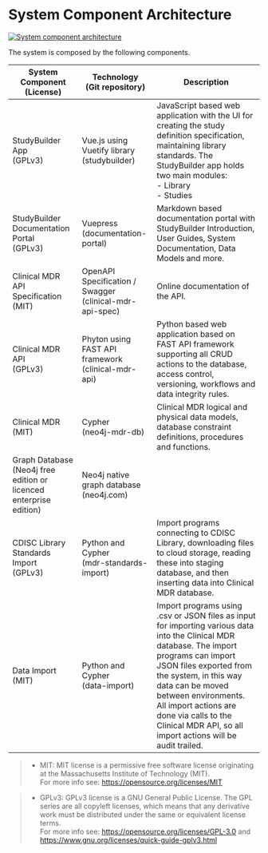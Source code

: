 # System Component Architecture

[![System component architecture](~@source/images/documentation/studybuilder-system-components.svg)](../../images/documentation/studybuilder-system-components.svg)

The system is composed by the following components.

| System Component <br> (License) | Technology <br> (Git repository) | Description |
| ------ | ------ | ------------------ |
| StudyBuilder App <br> (GPLv3)     | Vue.js using Vuetify library <br> (studybuilder) | JavaScript based web application with the UI for creating the study definition specification, maintaining library standards. The StudyBuilder app holds two main modules: <br> - Library <br> - Studies | 
| StudyBuilder Documentation Portal <br> (GPLv3) | Vuepress <br> (documentation-portal) | Markdown based documentation portal with StudyBuilder Introduction, User Guides, System Documentation, Data Models and more. |
| Clinical MDR API Specification <br> (MIT) | OpenAPI Specification / Swagger <br> (clinical-mdr-api-spec) | Online documentation of the API. |
| Clinical MDR API <br> (GPLv3) | Phyton using FAST API framework <br> (clinical-mdr-api) | Python based web application based on FAST API framework supporting all CRUD actions to the database, access control, versioning, workflows and data integrity rules. |
| Clinical MDR <br> (MIT) | Cypher <br> (neo4j-mdr-db) | Clinical MDR logical and physical data models, database constraint definitions, procedures and functions. |
| Graph Database <br> (Neo4j free edition or licenced enterprise edition) | Neo4j native graph database <br> (neo4j.com) |
| CDISC Library Standards Import <br> (GPLv3) | Python and Cypher <br> (mdr-standards-import) | Import programs connecting to CDISC Library, downloading files to cloud storage, reading these into staging database, and then inserting data into Clinical MDR database. |
| Data Import <br> (MIT) | Python and Cypher <br> (data-import) | Import programs using .csv or JSON files as input for importing various data into the Clinical MDR database. The import programs can import JSON files exported from the system, in this way data can be moved between environments. All import actions are done via calls to the Clinical MDR API, so all import actions will be audit trailed. |

> - MIT: MIT license is a permissive free software license originating at the Massachusetts Institute of Technology (MIT).<br>For more info see: https://opensource.org/licenses/MIT

> - GPLv3: GPLv3 license is a GNU General Public License. The GPL series are all copyleft licenses, which means that any derivative work must be distributed under the same or equivalent license terms.<br>For more info see: https://opensource.org/licenses/GPL-3.0 and https://www.gnu.org/licenses/quick-guide-gplv3.html

